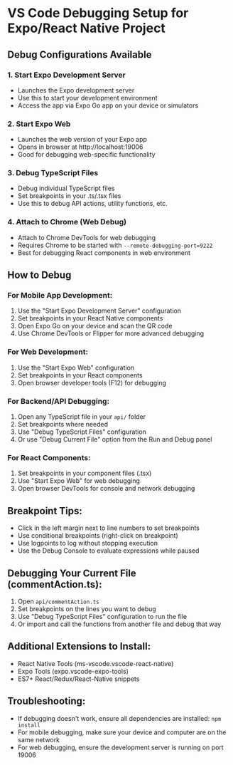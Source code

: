 # VS Code Debugging Setup for Expo/React Native Project

## Debug Configurations Available

### 1. **Start Expo Development Server**

- Launches the Expo development server
- Use this to start your development environment
- Access the app via Expo Go app on your device or simulators

### 2. **Start Expo Web**

- Launches the web version of your Expo app
- Opens in browser at http://localhost:19006
- Good for debugging web-specific functionality

### 3. **Debug TypeScript Files**

- Debug individual TypeScript files
- Set breakpoints in your .ts/.tsx files
- Use this to debug API actions, utility functions, etc.

### 4. **Attach to Chrome (Web Debug)**

- Attach to Chrome DevTools for web debugging
- Requires Chrome to be started with `--remote-debugging-port=9222`
- Best for debugging React components in web environment

## How to Debug

### For Mobile App Development:

1. Use the "Start Expo Development Server" configuration
2. Set breakpoints in your React Native components
3. Open Expo Go on your device and scan the QR code
4. Use Chrome DevTools or Flipper for more advanced debugging

### For Web Development:

1. Use the "Start Expo Web" configuration
2. Set breakpoints in your React components
3. Open browser developer tools (F12) for debugging

### For Backend/API Debugging:

1. Open any TypeScript file in your `api/` folder
2. Set breakpoints where needed
3. Use "Debug TypeScript Files" configuration
4. Or use "Debug Current File" option from the Run and Debug panel

### For React Components:

1. Set breakpoints in your component files (.tsx)
2. Use "Start Expo Web" for web debugging
3. Open browser DevTools for console and network debugging

## Breakpoint Tips:

- Click in the left margin next to line numbers to set breakpoints
- Use conditional breakpoints (right-click on breakpoint)
- Use logpoints to log without stopping execution
- Use the Debug Console to evaluate expressions while paused

## Debugging Your Current File (commentAction.ts):

1. Open `api/commentAction.ts`
2. Set breakpoints on the lines you want to debug
3. Use "Debug TypeScript Files" configuration to run the file
4. Or import and call the functions from another file and debug that way

## Additional Extensions to Install:

- React Native Tools (ms-vscode.vscode-react-native)
- Expo Tools (expo.vscode-expo-tools)
- ES7+ React/Redux/React-Native snippets

## Troubleshooting:

- If debugging doesn't work, ensure all dependencies are installed: `npm install`
- For mobile debugging, make sure your device and computer are on the same network
- For web debugging, ensure the development server is running on port 19006
